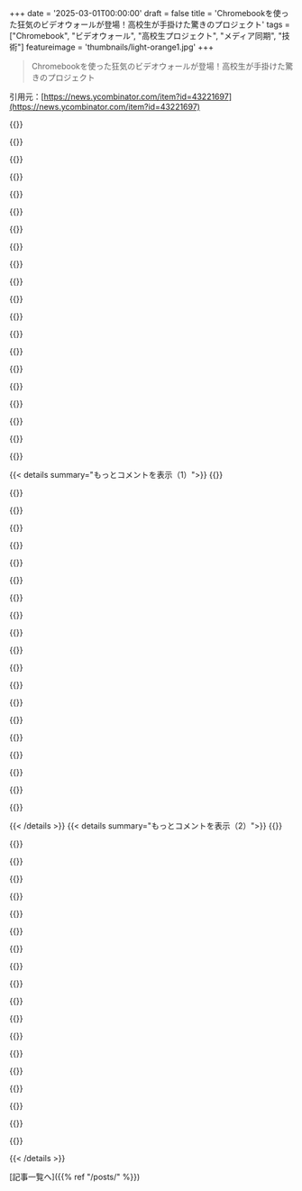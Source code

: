 +++
date = '2025-03-01T00:00:00'
draft = false
title = 'Chromebookを使った狂気のビデオウォールが登場！高校生が手掛けた驚きのプロジェクト'
tags = ["Chromebook", "ビデオウォール", "高校生プロジェクト", "メディア同期", "技術"]
featureimage = 'thumbnails/light-orange1.jpg'
+++

> Chromebookを使った狂気のビデオウォールが登場！高校生が手掛けた驚きのプロジェクト

引用元：[https://news.ycombinator.com/item?id=43221697](https://news.ycombinator.com/item?id=43221697)

{{<matomeQuote body="面白いプロジェクトを届けてくれてありがとう！メディアコンテンツの同期には結構取り組んでるから、みんなのソリューションを見られて楽しいよ。BrightSignメディアプレーヤーが業界標準だけど、20台のディスプレイを買うと数万ドルかかるから、リサイクルデバイスでの解決策には大きな拍手を贈りたいね。メディア関連のコードベースに興味があれば連絡して！" userName="szvsw" createdAt="2025-03-01T18:29:17" color="#ff5c5c">}}

{{<matomeQuote body="ありがとう！ブログに書けなかったけど、商業ソリューションの価格は本当にびっくりしたよ。ハードウェアとソフトウェアのコストはどれくらいかずっと気になってたし、プロのデジタルサイネージは信頼性も求められるしね。" userName="varun_ch" createdAt="2025-03-01T18:41:32" color="#45d325">}}

{{<matomeQuote body="信頼性は大事だけど、企業向けにしてはそんなに高くないと思うな。BrightSignは非常に信頼性が高く、カスタマイズもできるしネットワークやスクリプトも充実してる。コストパフォーマンスがすごく良いと思うよ。BrightSignの安価な代替はRaspberry Piだけど、問題もあるね。" userName="szvsw" createdAt="2025-03-01T19:02:01" color="">}}

{{<matomeQuote body="専用ボックスが必要なのは商業ディスプレイの現実に関係してるの？展示会ではUSBスティックをテレビに挿して再生することが多いけど。各ディスプレイに小さなARMコンピュータを組み込むメリットはないのかな？" userName="mikepurvis" createdAt="2025-03-01T19:46:07" color="">}}

{{<matomeQuote body="私は博物館で働いているから、レンダリングデバイスには多くの考慮が必要だね。商業用のディスプレイにはちょっと違った考慮があるし、別の視点からの回答になるかな。別のボックスを使うと、プロジェクターの種類に関係なく接続できるし、信号を適切に変換するハードウェアが必要な場合もある。別のボックスを使うことで柔軟性が増すんだ。" userName="szvsw" createdAt="2025-03-01T20:12:18" color="#ff5733">}}

{{<matomeQuote body="ちなみに、Chromebookや-ボックスをデジタルサイネージやキオスクに使用することもできるよ。ただし、Google Cloudで管理する必要があるけどね。" userName="nolist_policy" createdAt="2025-03-01T22:56:46" color="">}}

{{<matomeQuote body="私はPiをベースにしたデジタルサイネージ会社を運営してるけど、どんな問題があるのか興味あるな。SDカードの問題とか？" userName="dividuum" createdAt="2025-03-01T20:21:22" color="">}}

{{<matomeQuote body="OMXPlayerの廃止が問題になってるよ。一部のカスタムアプリは正確で低遅延な再生が必要だからね。その要件に合ったメカニズムはまだ見つけられてない。HDMI出力が不定期なのは面倒だけど、問題ではないかな。個々のクライアントが自分のPiを使いたがると、テクノロジーに不慣れな人にはソフトウェアの設定が難しいことがある。" userName="szvsw" createdAt="2025-03-01T20:57:07" color="#ff5733">}}

{{<matomeQuote body="＞その廃止は問題になっている。再生開始のタイミングを正確に制御するアプリが必要だからね。これまでの10年間、再生エンジンを自作してきたが、特に難しかった。正確な再生開始は私のソフトウェアでサポートされているよ。" userName="dividuum" createdAt="2025-03-01T21:10:13" color="#ff5733">}}

{{<matomeQuote body="いいね！info-Beamerの情報を見たことがあるかもしれない。BrightSignでも同じように設定できるZIP展開を使っているから、いつか話しましょう！メールを送るね。" userName="szvsw" createdAt="2025-03-02T15:31:29" color="">}}

{{<matomeQuote body="古いChromebookを遊び道具に使うのはもったいない。子供たちのために第三世界の学校に寄付したほうがいいんじゃない？Thinkpad 11eはまだまだ使えるし、最新のLubuntuを入れて困ってる人たちに渡した方がいいよ。第一世界のハードウェアが無駄になっているのは悲しい。" userName="niutech" createdAt="2025-03-02T14:41:56" color="#38d3d3">}}

{{<matomeQuote body="ノートパソコンを第三世界に送るのは大変だよ。税関が古いモデルだと知らずに押収したり、なくなったり、賄賂が必要になったりすることもある。前の職場で百台以上のノートPCがあったけど、輸送に苦労した。もし物流が楽なら、もっと寄付できると思う。" userName="LTL_FTC" createdAt="2025-03-02T18:18:41" color="#45d325">}}

{{<matomeQuote body="インドでは、5万円未満のノートパソコンは関税が無料だよ。5万から7万の範囲なら10%、7万以上は18%とGSTがかかる。ただし、以下の条件を満たせば関税が免除されることがある：使用感があったり、3年以上前の領収書があったり、海外での修理や保証書があればOK" userName="niutech" createdAt="2025-03-02T21:00:44" color="">}}

{{<matomeQuote body="GoogleでChromebookが出た時、ロビーの装飾を提案したけど、40〜64台必要ってことで却下された（笑）。動画をシンクさせるつもりはなかったけど、時間を基にしたアニメーションを作って、ネットで時計を同期させるのが理想かな。" userName="greggman25" createdAt="2025-03-01T19:16:37" color="">}}

{{<matomeQuote body="作者は試したみたいだけど、時計の同期がうまくいかなかったみたい。メモに書いてあったけど、ミリ秒単位で時間を正確に保てなかったから、この方法はダメだったって。" userName="preinheimer" createdAt="2025-03-02T00:21:30" color="">}}

{{<matomeQuote body="動画の同期がうまくいくかは疑問だけど、アクアリウムのページは毎秒サーバーに時間を聞いて同期してるよ。時間ベースのアニメーションにはこの方法が合う気がする。" userName="greggman25" createdAt="2025-03-02T06:32:35" color="">}}

{{<matomeQuote body="PTPはこういう時間同期に良いアプローチだね。LAN内での精度はサブマイクロ秒まで達成できるし、リアルタイムメディア関連の多くの製品で使われているよ。" userName="_kb" createdAt="2025-03-07T21:00:25" color="#ff33a1">}}

{{<matomeQuote body="これについてもっと深掘りする価値がありそう。同期間で時計がどのくらいずれたのか、24時間でどのくらいドリフトしたのかとか、SNTPがちゃんと機能していたのか、ローカルタイムサーバーを立ててみたのかなど、知りたい。" userName="simondotau" createdAt="2025-03-02T04:10:28" color="#ff5c5c">}}

{{<matomeQuote body="昔IoTプロジェクトで、NTPがブロックされているとPCの時計がすぐずれることに驚いた。数ミリ秒のずれでも驚かない。このようにすることで、時計が速くなることを防いでいるのは思慮深いデザインだと思った。" userName="01HNNWZ0MV43FF" createdAt="2025-03-02T05:50:10" color="">}}

{{<matomeQuote body="確かに、そういう設計は思慮深いけど、’現代の’ NTPアルゴリズムを使えば必要ないと思う。彼らはハードウェア時計から遅くすることで時間を失わせるから、元に戻す必要はないよ。" userName="Someone" createdAt="2025-03-02T13:16:17" color="#38d3d3">}}

{{< details summary="もっとコメントを表示（1）">}}
{{<matomeQuote body="正確な時間管理は難しいよね。コンピュータは長期的な時計の安定性がそれほど必要ないから、高価な時間管理ハードウェアをわざわざ入れる理由もないし、毎日NTPで同期すれば済むんだ。そんな中で「ミリ秒／日」はかなりいい部類だと思うよ。通常の結晶オシレーターは20PPMくらいの誤差があって、最悪で1日あたり約2秒のズレだ。" userName="crote" createdAt="2025-03-03T02:45:10" color="#ff33a1">}}

{{<matomeQuote body="あまり試す機会がなかったんだけど、時計の同期はできてるのに次にチェックするともうダメだった。将来的にこの辺りを掘り下げるのは面白そうだと思う。" userName="varun_ch" createdAt="2025-03-02T11:44:02" color="">}}

{{<matomeQuote body="同期の問題は、ChromeOSを生のLinuxディストリビューションに置き換えた後に観察されたものなのか？ChromeOSには時間の同期に関する問題が幾つかあると思う。" userName="simondotau" createdAt="2025-03-02T23:38:06" color="">}}

{{<matomeQuote body="固定メディアがあれば、この方法はかなり効果があるかも。特に音声に関与する場合、20～30msのズレでもかなり目立つからいい時計の同期が必要だね。でもNTPやPTPを使えば、かなりのところまで行けるよ。" userName="szvsw" createdAt="2025-03-01T21:02:11" color="#ff5c5c">}}

{{<matomeQuote body="すごい！私は4x4のタブレットを使って同じようなことをやったんだ。全16台をADB経由で接続して、ほとんどを自動化したんだ。Wi-Fiで16のVNCクライアントを使ってストリーミングして、PCが19のディスプレイを持ってる状態は最高だったよ。もちろん、ハードウェア周りは結構面倒だったけど。" userName="ashirviskas" createdAt="2025-03-01T23:57:43" color="#38d3d3">}}

{{<matomeQuote body="昔の話だけど、ジャンクヤードジャumbotronっていうのがあって、ランダムなディスプレイを組み合わせて大きな画像を表示できるものだよ。" userName="bazzargh" createdAt="2025-03-01T19:50:34" color="">}}

{{<matomeQuote body="メディアラボはいろんな面白いものを作ってるね。今のウェブ技術でこれを作り直したら楽しそうだな。写真のアラインメントをメールで送るのも楽しそうだね。" userName="varun_ch" createdAt="2025-03-01T20:51:41" color="">}}

{{<matomeQuote body="もしスキミングして読むのをサボってたら分からないかもしれないけど、これは高校生たちが高校生活の中でやったプロジェクトで、すごく印象的だと思う。" userName="amendegree" createdAt="2025-03-02T11:59:52" color="#ff33a1">}}

{{<matomeQuote body="＞今、なぜこれがうまくいくのか分からないけど、偶然に面白い解決策を見つけた。<br>>最も遅いコンピュータが最も速いコンピュータを制約する。<br>うまく機能するのは、システムの設計がボトルネックに最適化されてるからだね。この理論に関しては制約理論をチェックしてみて。" userName="mos_6502" createdAt="2025-03-02T00:18:23" color="#38d3d3">}}

{{<matomeQuote body="まさにアンヒンジドな、Chromebooksだね。" userName="layer8" createdAt="2025-03-01T20:21:46" color="">}}

{{<matomeQuote body="それがジョークなんだよね。" userName="simondotau" createdAt="2025-03-02T04:11:13" color="">}}

{{<matomeQuote body="すっごくクールだね！以前、5つの大きなタッチスクリーンTVを使って、テーブルみたいに並べて、各側面で別々のアプリを動かしながら、バックグラウンドで同期された動画を再生するプロジェクトをやったんだ。ユーザーは、一方から他方にオブジェクトを送信できるようにしてね。最終的にはMac Proで、アプリをredisで同期させたんだけど、安定運用が難しかったのが残念だった。PC同士をもっと連携させて、リソースを共有できる環境ができればいいのにと思う。" userName="netcraft" createdAt="2025-03-02T14:23:53" color="#38d3d3">}}

{{<matomeQuote body="それは分散コンピューティングって言うんだよ（https://en.m.wikipedia.org/wiki/Distributed_computing）で、LinuxやBSDで実現できるよ。" userName="niutech" createdAt="2025-03-02T14:49:45" color="">}}

{{<matomeQuote body="＞”自分専用のディストロを作る旅に出たんだ。最小限のシステムから始めて、KioskモードのChromiumを自動起動するスクリプトを作ろうとしたんだけど、NixOSはストレージの少ないChromebookには合わないことに気づいて、すぐに断念した。Debianの最小インストールを試みたけど、非常に手間がかかるし、FAIという自動インストールツールを見つけてからはかなり効率的に進められた。”　他にも自動インストール可能なオプションが知りたいな。" userName="mrbluecoat" createdAt="2025-03-02T14:24:41" color="">}}

{{<matomeQuote body="Corebootに切り替えたことでフリーズが解消されたのが興味深い。何が原因だと思う？ACPIやDSDTが関係してるのかな、それとも元々のBIOSがHWコントローラーを正しく初期化できてなかったのかも。" userName="leohonexus" createdAt="2025-03-02T02:56:06" color="">}}

{{<matomeQuote body="それ、ウォッチドッグが作動してた可能性もあるんじゃない？" userName="oynqr" createdAt="2025-03-02T06:52:29" color="">}}

{{<matomeQuote body="昔、300席のコールセンターでWindows Embeddedの薄型クライアントを使って、動画を同期させるってのをやったんだ。タイムスタンプと高精度のJavaScriptライブラリを使ってさ。夜中にはビジネス名と日々の統計を全画面に流して、呼び出し直前にはキューから動画やテキストを流してた。" userName="jpeggtulsa" createdAt="2025-03-01T23:00:29" color="">}}

{{<matomeQuote body="1つの動画を作って、コンピュータがその動画の特定の部分をズームインする方が楽だったんじゃないかな。それをブラウザで同時に再生すればいいと思う。" userName="nashashmi" createdAt="2025-03-01T18:52:05" color="">}}

{{<matomeQuote body="このプロジェクトで一番難しかったのは、各画面で違う動画を流すことよりも「ブラウザで動画を同時に流すこと」だった。Chromebookでそんな大きな動画を処理できても、動画の同期は難しいし、ソフトのインストールや自動起動の設定も大変だった。" userName="xmprt" createdAt="2025-03-01T22:38:26" color="#785bff">}}

{{<matomeQuote body="13660×768の動画を速くデコードするのは非常に難しいと思うよ。" userName="dividuum" createdAt="2025-03-01T19:47:44" color="">}}


{{< /details >}}
{{< details summary="もっとコメントを表示（2）">}}
{{<matomeQuote body="弱いデバイスや省エネ目標に合わないかもしれないから、計算的には高くつくかもしれないね。" userName="gloflo" createdAt="2025-03-01T19:39:46" color="">}}

{{<matomeQuote body="見事な仕事だね！ビジョンを持ってそれを最後まで貫く姿勢が成功の秘訣だよ。" userName="lakesta" createdAt="2025-03-02T14:40:27" color="#ff5733">}}

{{<matomeQuote body="Chromebookの再利用は素晴らしいよね。Teardown '23でのワークショップがきっかけだったんだ。$50で手に入るし、Linuxを動かすとすごく軽いよ！" userName="incanus77" createdAt="2025-03-02T23:39:15" color="#ff5733">}}

{{<matomeQuote body="iPod Nano 6のディスプレイを使った逆エンジニアリングの動画壁、ぜひ見たいね！11年前のMikes Electric Stuffの動画がオススメだよ。" userName="sandreas" createdAt="2025-03-02T03:26:38" color="">}}

{{<matomeQuote body="‘書き込み保護’のネジを見て、ToshibaのChromebookを思い出したよ。Mr. Chromeboxのおかげでcorebootが入ったんだ。ただ、eMMCでLinuxがうまく動かなかったのが残念。" userName="cjaackie" createdAt="2025-03-01T21:11:49" color="">}}

{{<matomeQuote body="Lenovo Thinkpad 11eはゴミじゃないよ。Ubuntuを入れてまだ活用してるけど、アップグレードして寄付することを考えるべきだよ。" userName="niutech" createdAt="2025-03-02T14:38:19" color="#ff5c5c">}}

{{<matomeQuote body="＞1st worldの人が解体したり捨てたりするのは驚かないな。スマートフォンが普及して、発展途上国の子供がコンピュータを必要としなくなっているかもしれないし。" userName="danans" createdAt="2025-03-02T14:58:17" color="">}}

{{<matomeQuote body="インドでは約34％の学校がインターネット設備を整えてないし、50％以上が機能するコンピュータを持ってないって。これは数億人がテクノロジーにアクセスできてないってことだよ。" userName="niutech" createdAt="2025-03-02T15:35:03" color="#45d325">}}

{{<matomeQuote body="＞インドは経済大国で、核兵器も持っているし、製造業も強い。それに34％の学校がネットを使えてないことは、裕福さと社会的不平等の結果なんだよ。" userName="danans" createdAt="2025-03-02T18:33:21" color="">}}

{{<matomeQuote body="素晴らしい仕事で、良い記事だったね。テストが終わった後、どんな動画を流したの？アクションの録画はある？" userName="jojol" createdAt="2025-03-01T18:48:10" color="#ff5c5c">}}

{{<matomeQuote body="ありがとう！実はまだ何を流すか決まってないんだ。計画としては、学校が自分たちの動画（学生の作品のモンタージュとか）を作ってアップロードできるツールを作るつもり。卒業後もセルフサービスで使えるかも。" userName="varun_ch" createdAt="2025-03-01T18:56:31" color="#785bff">}}

{{<matomeQuote body="これにもっと時間をかけるなら、無限にバウンドするDVDロゴなんて楽しいアイデアがあると思うよ。バウンドするたびにロゴの位置を同期させて、どのデバイスも同じものを見られるようにするといいかも。" userName="xmprt" createdAt="2025-03-01T22:41:16" color="">}}

{{<matomeQuote body="めっちゃ広いPongゲームが楽しそうだよ！" userName="i-am-gizm0" createdAt="2025-03-01T22:13:34" color="">}}

{{<matomeQuote body="昔、Amigaのバウンシングボールデモをやったことがあるよ。マスター画面に接続したターミナルが、各自異なる部分を表示してた。今思うと、あれは楽しかったな。" userName="hoc" createdAt="2025-03-02T00:34:38" color="">}}

{{<matomeQuote body="同じく！インタラクティブなことをやるのは実際かなり簡単で、socket.ioのウェブアプローチを選んだから。QRコードを使ってプレイヤーが参加し、広いPongゲームをして、スマホのジャイロスコープで操作できたら面白そう。" userName="varun_ch" createdAt="2025-03-02T11:49:49" color="#ff5c5c">}}

{{<matomeQuote body="2013年にChromebook Pixelが発表されたときのは最高だったよ。<br>＞「https://tomsepe.com/portfolio/google-pixeltree/」" userName="mezzman" createdAt="2025-03-01T21:10:02" color="">}}

{{<matomeQuote body="誰かがChromebook Pixelのディスプレイをスタンドアロンモニターにアダプトしたの覚えてる。いい4:3画面だったから自分もやりたかったけど、あまりにも美しくてカスタマイズできなかった。" userName="cjaackie" createdAt="2025-03-01T21:19:42" color="">}}

{{<matomeQuote body="すごいよね！" userName="fitsumbelay" createdAt="2025-03-01T20:13:23" color="">}}

{{<matomeQuote body="それは膨大な作業だね。今のうちに自由時間を楽しんで！" userName="IshKebab" createdAt="2025-03-01T18:51:30" color="">}}


{{< /details >}}


[記事一覧へ]({{% ref "/posts/" %}})
